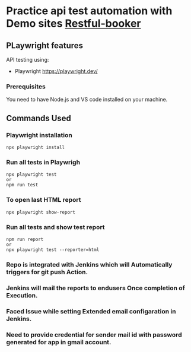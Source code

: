 <h1>
  Practice api test automation with Demo sites <a href="https://restful-booker.herokuapp.com/apidoc/index.html">Restful-booker</a>
</h1>

## PLaywright features
API testing using:

- Playwright https://playwright.dev/

### Prerequisites
You need to have Node.js and VS code installed on your machine.
## Commands Used

### Playwright installation

```shell
npx playwright install
```

### Run all tests in Playwrigh
```shell
npx playwright test 
or
npm run test
```
### To open last HTML report
```shell
npx playwright show-report
```
### Run all tests and show test report
```shell
npm run report
or
npx playwright test --reporter=html
```
### Repo is integrated with Jenkins which will Automatically triggers for git push Action.
### Jenkins will mail the reports to endusers Once completion of Execution.

### Faced Issue while setting Extended email configaration in Jenkins.
### Need to provide credential for sender mail id with password generated for app in gmail account.